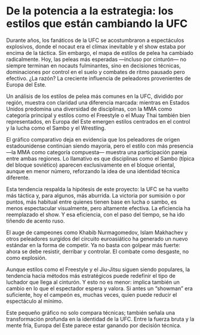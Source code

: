 # De la potencia a la estrategia: los estilos que están cambiando la UFC

Durante años, los fanáticos de la UFC se acostumbraron a espectáculos explosivos, donde el nocaut era el clímax inevitable y el show estaba por encima de la táctica. Sin embargo, el mapa de estilos de pelea ha cambiado radicalmente. Hoy, las peleas más esperadas —incluso por cinturón— no siempre terminan en nocauts fulminantes, sino en decisiones técnicas, dominaciones por control en el suelo y combates de ritmo pausado pero efectivo. ¿La razón? La creciente influencia de peleadores provenientes de Europa del Este.

Un análisis de los estilos de pelea más comunes en la UFC, dividido por región, muestra con claridad una diferencia marcada: mientras en Estados Unidos predomina una diversidad de disciplinas, con la MMA como categoría principal y estilos como el Freestyle o el Muay Thai también bien representados, en Europa del Este emergen estilos centrados en el control y la lucha como el Sambo y el Wrestling.

El gráfico comparativo deja en evidencia que los peleadores de origen estadounidense continúan siendo mayoría, pero el estilo con más presencia —la MMA como categoría compuesta— muestra una participación pareja entre ambas regiones. Lo llamativo es que disciplinas como el Sambo (típica del bloque soviético) aparecen exclusivamente en el bloque oriental, aunque en menor número, reforzando la idea de una identidad técnica diferente.

Esta tendencia respalda la hipótesis de este proyecto: la UFC se ha vuelto más táctica y, para algunos, más aburrida. La victoria por sumisión o por puntos, más habitual entre quienes tienen base en lucha o sambo, es menos espectacular visualmente, pero altamente efectiva. La eficiencia ha reemplazado el show. Y esa eficiencia, con el paso del tiempo, se ha ido tiñendo de acento ruso.

El auge de campeones como Khabib Nurmagomedov, Islam Makhachev y otros peleadores surgidos del circuito euroasiático ha generado un nuevo estándar en la forma de competir. Ya no basta con golpear más fuerte: ahora se debe resistir, derribar y controlar. El combate como desgaste, no como explosión.

Aunque estilos como el Freestyle y el Jiu-Jitsu siguen siendo populares, la tendencia hacia métodos más estratégicos puede redefinir el tipo de luchador que llega al cinturón. Y esto no es menor: implica también un cambio en lo que el espectador espera y valora. Si antes un “showman” era suficiente, hoy el campeón es, muchas veces, quien puede reducir el espectáculo al mínimo.

Este pequeño gráfico no solo compara técnicas; también señala una transformación profunda en la identidad de la UFC. Entre la fuerza bruta y la mente fría, Europa del Este parece estar ganando por decisión técnica.
